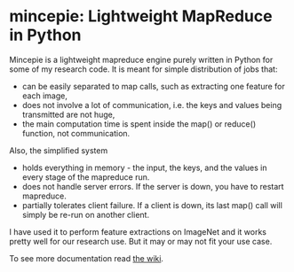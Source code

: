 mincepie: Lightweight MapReduce in Python
============================================

Mincepie is a lightweight mapreduce engine purely written in Python for some of my research code. It is meant for simple distribution of jobs that:

- can be easily separated to map calls, such as extracting one feature for each image,
- does not involve a lot of communication, i.e. the keys and values being transmitted are not huge,
- the main computation time is spent inside the map() or reduce() function, not communication.

Also, the simplified system

- holds everything in memory - the input, the keys, and the values in every stage of the mapreduce run.
- does not handle server errors. If the server is down, you have to restart mapreduce.
- partially tolerates client failure. If a client is down, its last map() call will simply be re-run on another client.

I have used it to perform feature extractions on ImageNet and it works pretty well for our research use. But it may or may not fit your use case.

To see more documentation read [the wiki](https://github.com/Yangqing/mincepie/wiki).
